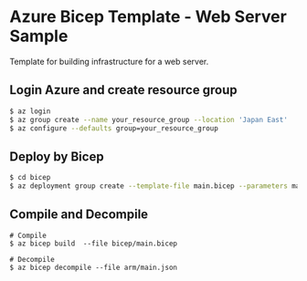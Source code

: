 # Azure Bicep Template - Web Server Sample

Template for building infrastructure for a web server.

## Login Azure and create resource group

```bash
$ az login
$ az group create --name your_resource_group --location 'Japan East'
$ az configure --defaults group=your_resource_group
```

## Deploy by Bicep

```bash
$ cd bicep
$ az deployment group create --template-file main.bicep --parameters main.parameters.json
```

## Compile and Decompile

```
# Compile
$ az bicep build  --file bicep/main.bicep

# Decompile
$ az bicep decompile --file arm/main.json
```